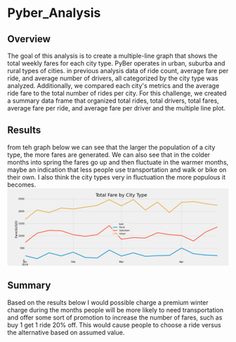 # Pyber_Analysis
## Overview
The goal of this analysis is to create a multiple-line graph that shows the total weekly fares for each city type. PyBer operates in urban, suburba and rural types of cities. in previous analysis data of ride count, average fare per ride, and average number of drivers, all categorized by the city type was analyzed. Additionally, we compared each city's metrics and the average ride fare to the total number of rides per city. For this challenge, we created a summary data frame that organized total rides, total drivers, total fares, average fare per ride, and average fare per driver and the multiple line plot.
## Results
from teh graph below we can see that the larger the population of a city type, the more fares are generated. We can also see that in the colder months into spring the fares go up and then fluctuate in the warmer months, maybe an indication that less people use transportation and walk or bike on their own. I also think the city types very in fluctuation the more populous it becomes.
![summary data](https://github.com/mrickle/Pyber_Analysis/blob/main/analysis/Total_City_Fare.png)
## Summary
Based on the results below I would possible charge a premium winter charge during the months people will be more likely to need transportation and offer some sort of promotion to increase the number of fares, such as buy 1 get 1 ride 20% off. This would cause people to choose a ride versus the alternative based on assumed value.

